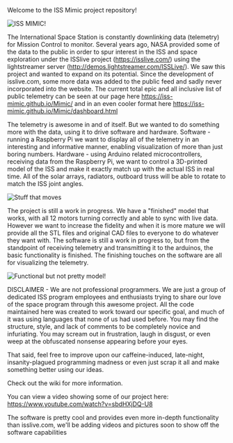 Welcome to the ISS Mimic project repository! 

![ISS MIMIC!](https://github.com/ISS-Mimic/Mimic/blob/master/Pi/imgs/main/ISSmimicLogoPartsGroundtrack.png)

The International Space Station is constantly downlinking data (telemetry) for Mission Control to monitor. Several years ago, NASA provided some of the data to the public in order to spur interest in the ISS and space exploration under the ISSlive project (https://isslive.com/) using the lightstreamer server (http://demos.lightstreamer.com/ISSLive/). We saw this project and wanted to expand on its potential. Since the development of isslive.com, some more data was added to the public feed and sadly never incorporated into the website. The current total epic and all inclusive list of public telemetry can be seen at our page here https://iss-mimic.github.io/Mimic/ and in an even cooler format here https://iss-mimic.github.io/Mimic/dashboard.html

The telemetry is awesome in and of itself. But we wanted to do something more with the data, using it to drive software and hardware. Software - running a Raspberry Pi we want to display all of the telemetry in an interesting and informative manner, enabling visualization of more than just boring numbers. Hardware - using Arduino related microcontrollers, receiving data from the Raspberry Pi, we want to control a 3D-printed model of the ISS and make it exactly match up with the actual ISS in real time. All of the solar arrays, radiators, outboard truss will be able to rotate to match the ISS joint angles.

![Stuff that moves](http://i.imgur.com/ByhYKrL.png)

The project is still a work in progress. We have a "finished" model that works, with all 12 motors turning correctly and able to sync with live data. However we want to increase the fidelity and when it is more mature we will provide all the STL files and original CAD files to everyone to do whatever they want with. The software is still a work in progress to, but from the standpoint of receiving telemetry and transmitting it to the arduinos, the basic functionality is finished. The finishing touches on the software are all for visualizing the telemetry.

![Functional but not pretty model!](https://i.imgur.com/oBrJCd2.jpg)

DISCLAIMER - We are not professional programmers. We are just a group of dedicated ISS program employees and enthusiasts trying to share our love of the space program through this awesome project. All the code maintained here was created to work toward our specific goal, and much of it was using languages that none of us had used before. You may find the structure, style, and lack of comments to be completely novice and infuriating. You may scream out in frustration, laugh in disgust, or even weep at the obfuscated nonsense appearing before your eyes. 

That said, feel free to improve upon our caffeine-induced, late-night, insanity-plagued programming madness or even just scrap it all and make something better using our ideas.

Check out the wiki for more information.

You can view a video showing some of our project here: https://www.youtube.com/watch?v=sbdHXjDQ-U8

The software is pretty cool and provides even more in-depth functionality than isslive.com, we'll be adding videos and pictures soon to show off the software capabilities
